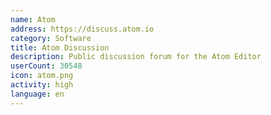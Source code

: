 ```yaml
---
name: Atom
address: https://discuss.atom.io
category: Software
title: Atom Discussion
description: Public discussion forum for the Atom Editor
userCount: 30548
icon: atom.png
activity: high
language: en
---
```

